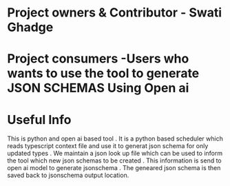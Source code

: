 

# Project owners & Contributor - Swati Ghadge 

# Project consumers -Users who wants to use the tool to generate JSON SCHEMAS Using Open ai

# Useful Info
This is python and open ai based tool . It is a python based scheduler which reads typescript context file and use it to generat json schema for only updated types . We maintain a json look up file which can be used to inform the tool which new json schemas to be created . This information is send to open ai model to generate jsonschema . The geneared json schema is then saved back to jsonschema output location.

